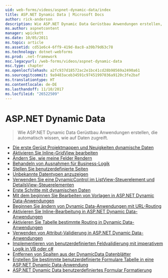 ```yaml
---
uid: web-forms/videos/aspnet-dynamic-data/index
title: ASP.NET Dynamic Data | Microsoft Docs
author: rick-anderson
description: Wie ASP.NET Dynamic Data Gerüstbau Anwendungen erstellen, die automatisch wissen, wie auf Daten zugreift.
ms.author: aspnetcontent
manager: wpickett
ms.date: 10/05/2011
ms.topic: article
ms.assetid: cd51e6c4-6ff9-419d-8ac8-a39b79d63c78
ms.technology: dotnet-webforms
ms.prod: .net-framework
msc.legacyurl: /web-forms/videos/aspnet-dynamic-data
msc.type: chapter
ms.openlocfilehash: a2fc937d18572ac2e1bc41cd28b98569a2490a61
ms.sourcegitcommit: 9a9483aceb34591c97451997036a9120c3fe2baf
ms.translationtype: HT
ms.contentlocale: de-DE
ms.lasthandoff: 11/10/2017
ms.locfileid: "26522509"
---
```

<a name="aspnet-dynamic-data"></a>ASP.NET Dynamic Data
====================
> Wie ASP.NET Dynamic Data Gerüstbau Anwendungen erstellen, die automatisch wissen, wie auf Daten zugreift.


- [Die erste Gerüst Projektmappen und Neuigkeiten dynamische Daten](your-first-scaffold-and-what-is-dynamic-data.md)
- [Aktivieren Sie Inline-GridView bearbeiten](how-do-i-enable-inline-gridview-editing.md)
- [Ändern Sie, wie meine Felder Rendern](how-do-i-change-how-my-fields-render.md)
- [Behandeln von Ausnahmen für Business-Logik](how-do-i-handle-business-logic-exceptions.md)
- [Stellen Sie benutzerdefinierte Seiten](how-do-i-make-custom-pages.md)
- [Unbekannte Datentypen anzuzeigen](how-do-i-display-unknown-datatypes.md)
- [Verwenden Sie eine DynamicControl im ListView-Steuerelement und DetailsView-Steuerelementen](how-do-i-use-a-dynamiccontrol-in-listview-and-detailsview-controls.md)
- [Erste Schritte mit dynamischen Daten](getting-started-with-dynamic-data.md)
- [Mit dem beginnen Sie Bearbeiten von Vorlagen in ASP.NET Dynamic Data-Anwendungen](begin-editing-the-templates-in-aspnet-dynamic-data-applications.md)
- [Beginnen Sie ändern von Dynamic Data-Anwendungen mit URL-Routing](begin-modifying-dynamic-data-applications-with-url-routing.md)
- [Aktivieren Sie Inline-Bearbeitung in ASP.NET Dynamic Data-Anwendungen](enable-in-line-editing-in-aspnet-dynamic-data-applications.md)
- [Aktivieren Sie Tabelle bestimmte Routing in Dynamic Data-Anwendungen](how-to-enable-table-specific-routing-in-dynamic-data-applications.md)
- [Verwenden von Attribut-Validierung in ASP.NET Dynamic Data-Anwendungen](how-to-use-attribute-validation-in-aspnet-dynamic-data-applications.md)
- [Implementieren von benutzerdefinierten Feldvalidierung mit imperativem Logik in VB oder c#](how-to-implement-custom-field-validation-with-imperative-logic-in-vb-or-c.md)
- [Entfernen von Spalten aus der DynamicData Datenblätter](how-to-remove-columns-from-your-dynamicdata-data-grids.md)
- [Erstellen Sie bestimmte benutzerdefinierte Formulare Tabelle in eine ASP.NET Dynamic Data-Anwendung](how-to-create-table-specific-custom-forms-in-an-aspnet-dynamic-data-application.md)
- [ASP.NET Dynamic Data benutzerdefiniertes Formular Formatierung](aspnet-dynamic-data-custom-form-formatting.md)
